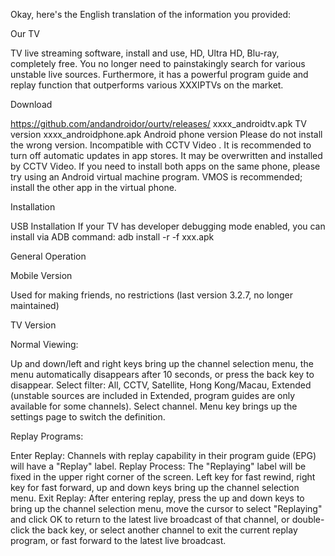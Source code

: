 Okay, here's the English translation of the information you provided:

Our TV

TV live streaming software, install and use, HD, Ultra HD, Blu-ray, completely free. You no longer need to painstakingly search for various unstable live sources. Furthermore, it has a powerful program guide and replay function that outperforms various XXXIPTVs on the market.

Download

https://github.com/andandroidor/ourtv/releases/
xxxx_androidtv.apk TV version
xxxx_androidphone.apk Android phone version
Please do not install the wrong version.
Incompatible with CCTV Video . It is recommended to turn off automatic updates in app stores. It may be overwritten and installed by CCTV Video.
If you need to install both apps on the same phone, please try using an Android virtual machine program. VMOS is recommended; install the other app in the virtual phone.

Installation

USB Installation
If your TV has developer debugging mode enabled, you can install via ADB command:
adb install -r -f xxx.apk

General Operation

Mobile Version

Used for making friends, no restrictions (last version 3.2.7, no longer maintained)

TV Version

Normal Viewing:

Up and down/left and right keys bring up the channel selection menu, the menu automatically disappears after 10 seconds, or press the back key to disappear.
Select filter: All, CCTV, Satellite, Hong Kong/Macau, Extended (unstable sources are included in Extended, program guides are only available for some channels).
Select channel.
Menu key brings up the settings page to switch the definition.

Replay Programs:

Enter Replay: Channels with replay capability in their program guide (EPG) will have a "Replay" label.
Replay Process: The "Replaying" label will be fixed in the upper right corner of the screen. Left key for fast rewind, right key for fast forward, up and down keys bring up the channel selection menu.
Exit Replay: After entering replay, press the up and down keys to bring up the channel selection menu, move the cursor to select "Replaying" and click OK to return to the latest live broadcast of that channel, or double-click the back key, or select another channel to exit the current replay program, or fast forward to the latest live broadcast.

